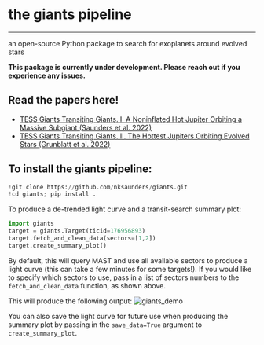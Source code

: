 # the giants pipeline
---
an open-source Python package to search for exoplanets around evolved stars

**This package is currently under development. Please reach out if you experience any issues.**

## Read the papers here!
- [TESS Giants Transiting Giants. I. A Noninflated Hot Jupiter Orbiting a Massive Subgiant (Saunders et al. 2022)](https://arxiv.org/pdf/2108.02294.pdf)
- [TESS Giants Transiting Giants. II. The Hottest Jupiters Orbiting Evolved Stars (Grunblatt et al. 2022)](https://arxiv.org/pdf/2201.04140.pdf)

## To install the giants pipeline:
```python
!git clone https://github.com/nksaunders/giants.git
!cd giants; pip install .
```

To produce a de-trended light curve and a transit-search summary plot:

```python
import giants
target = giants.Target(ticid=176956893)
target.fetch_and_clean_data(sectors=[1,2])
target.create_summary_plot()
```

By default, this will query MAST and use all available sectors to produce a light curve (this can take a few minutes for some targets!). If you would like to specify which sectors to use, pass in a list of sectors numbers to the `fetch_and_clean_data` function, as shown above.

This will produce the following output:
![giants_demo](https://user-images.githubusercontent.com/17130840/166803594-5edc052f-663c-405d-b5d5-efbc86dbf06d.png)


You can also save the light curve for future use when producing the summary plot by passing in the `save_data=True` argument to `create_summary_plot`.
